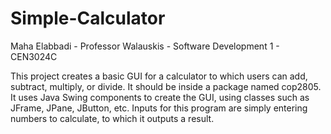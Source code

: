 # Simple-Calculator
Maha Elabbadi - Professor Walauskis - Software Development 1 - CEN3024C

This project creates a basic GUI for a calculator to which users can add, subtract, multiply, or divide. It should be inside a package named cop2805. It uses Java Swing components to create the GUI, using classes such as JFrame, JPane, JButton, etc. Inputs for this program are simply entering numbers to calculate, to which it outputs a result.
